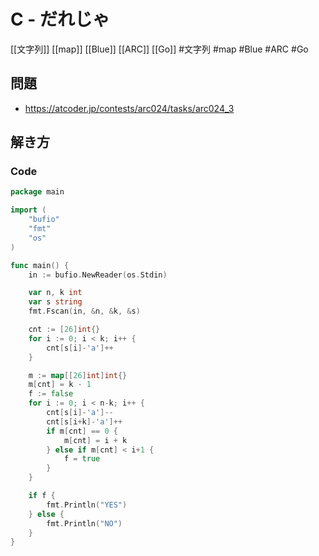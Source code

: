 # C - だれじゃ
[[文字列]] [[map]] [[Blue]] [[ARC]] [[Go]]
#文字列 #map #Blue #ARC #Go 

## 問題
- https://atcoder.jp/contests/arc024/tasks/arc024_3

## 解き方
### Code
```go
package main

import (
	"bufio"
	"fmt"
	"os"
)

func main() {
	in := bufio.NewReader(os.Stdin)

	var n, k int
	var s string
	fmt.Fscan(in, &n, &k, &s)

	cnt := [26]int{}
	for i := 0; i < k; i++ {
		cnt[s[i]-'a']++
	}

	m := map[[26]int]int{}
	m[cnt] = k - 1
	f := false
	for i := 0; i < n-k; i++ {
		cnt[s[i]-'a']--
		cnt[s[i+k]-'a']++
		if m[cnt] == 0 {
			m[cnt] = i + k
		} else if m[cnt] < i+1 {
			f = true
		}
	}

	if f {
		fmt.Println("YES")
	} else {
		fmt.Println("NO")
	}
}
```